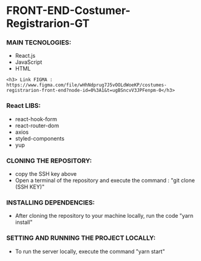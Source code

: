 # FRONT-END-Costumer-Registrarion-GT

<h3>MAIN TECNOLOGIES:</h3>
<ul>
<li>React.js</li>
<li>JavaScript</li>
<li>HTML</li>
</ul>


```
<h3> Link FIGMA : https://www.figma.com/file/wHhNdprug7J5vOOLdWoeKP/costumes-registrarion-front-end?node-id=0%3A1&t=ugBSncvV3JPFenpm-0</h3>
```

<h3>React LIBS:</h3>
<ul>
<li>react-hook-form</li>
<li>react-router-dom</li>
<li>axios</li>
  <li>styled-components</li>
  <li>yup</li>
</ul>

<h3>CLONING THE REPOSITORY:</h3>
<ul>
<li>copy the SSH key above</li>
<li>Open a terminal of the repository and execute the command : "git clone (SSH KEY)"</li>
</ul>

<h3>INSTALLING DEPENDENCIES:</h3>
<ul>
<li>After cloning the repository to your machine locally, run the code "yarn install"</li>
</ul>

<h3>SETTING AND RUNNING THE PROJECT LOCALLY:</h3>
<ul>
<li>To run the server locally, execute the command "yarn start"</li>
</ul>
